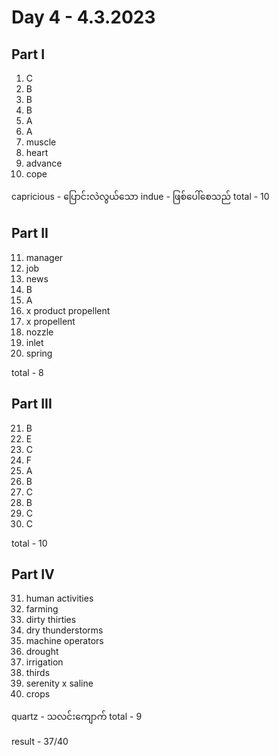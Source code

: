 # Day 4 - 4.3.2023

## Part I

1. C
2. B
3. B
4. B
5. A
6. A
7. muscle
8. heart
9. advance
10. cope

capricious - ပြောင်းလဲလွယ်သော
indue - ဖြစ်ပေါ်စေသည်
total - 10

## Part II

11. manager
12. job
13. news
14. B
15. A
16. x product propellent
17. x propellent
18. nozzle
19. inlet
20. spring

total - 8

## Part III

21. B
22. E
23. C
24. F
25. A
26. B
27. C
28. B
29. C
30. C

total - 10

## Part IV

31. human activities
32. farming 
33. dirty thirties
34. dry thunderstorms
35. machine operators
36. drought
37. irrigation
38. thirds 
39. serenity x saline
40. crops

quartz - သလင်းကျောက်
total - 9

result - 37/40
